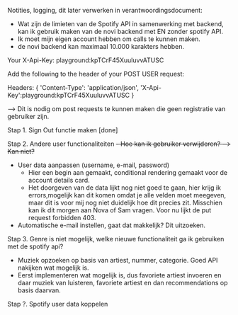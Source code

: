 
Notities, logging, dit later verwerken in verantwoordingsdocument: 
- Wat zijn de limieten van de Spotify API in samenwerking met backend, kan ik gebruik maken van de novi backend met EN zonder spotify API. 
- Ik moet mijn eigen account hebben om calls te kunnen maken. 
- de novi backend kan maximaal 10.000 karakters hebben. 


Your X-Api-Key: playground:kpTCrF45XuuluvvATUSC

Add the following to the header of your POST USER request:

Headers: {
'Content-Type': 'application/json',
'X-Api-Key':playground:kpTCrF45XuuluvvATUSC
} 

--> Dit is nodig om post requests te kunnen maken die geen registratie van gebruiker zijn. 

Stap 1. Sign Out functie maken [done]

Stap 2. Andere user functionaliteiten
~~- Hoe kan ik gebruiker verwijderen? --> Kan niet?~~
- User data aanpassen (username, e-mail, password)
  - Hier een begin aan gemaakt, conditional rendering gemaakt voor de account details card. 
  - Het doorgeven van de data lijkt nog niet goed te gaan, hier krijg ik errors,mogelijk kan dit komen omdat je alle velden moet meegeven, maar dit is voor mij nog niet duidelijk hoe dit precies zit. Misschien kan ik dit morgen aan Nova of Sam vragen. Voor nu lijkt de put request forbidden 403. 
- Automatische e-mail instellen, gaat dat makkelijk? Dit uitzoeken.

Stap 3. Genre is niet mogelijk, welke nieuwe functionaliteit ga ik gebruiken met de spotify api?
- Muziek opzoeken op basis van artiest, nummer, categorie. Goed API nakijken wat mogelijk is.
- Eerst implementeren wat mogelijk is, dus favoriete artiest invoeren en daar muziek van luisteren, favoriete artiest en dan recommendations op basis daarvan. 

Stap ?. Spotify user data koppelen



